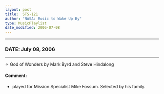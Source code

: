 ```yaml
---
layout: post
title:  STS-121
author: "NASA: Music to Wake Up By"
type: MusicPlaylist
date_modified: 2006-07-08
---
```


----
### DATE: July 08, 2006
----
✧ God of Wonders by Mark Byrd and Steve Hindalong

#### Comment:
* played for Mission Specialist Mike Fossum. Selected by his family.
